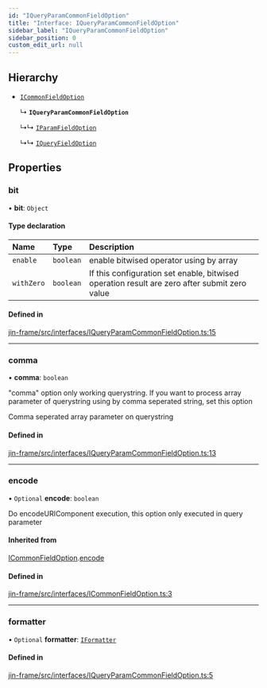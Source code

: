 ```yaml
---
id: "IQueryParamCommonFieldOption"
title: "Interface: IQueryParamCommonFieldOption"
sidebar_label: "IQueryParamCommonFieldOption"
sidebar_position: 0
custom_edit_url: null
---
```


## Hierarchy

- [`ICommonFieldOption`](ICommonFieldOption.md)

  ↳ **`IQueryParamCommonFieldOption`**

  ↳↳ [`IParamFieldOption`](IParamFieldOption.md)

  ↳↳ [`IQueryFieldOption`](IQueryFieldOption.md)

## Properties

### bit

• **bit**: `Object`

#### Type declaration

| Name | Type | Description |
| :------ | :------ | :------ |
| `enable` | `boolean` | enable bitwised operator using by array |
| `withZero` | `boolean` | If this configuration set enable, bitwised operation result are zero after submit zero value |

#### Defined in

[jin-frame/src/interfaces/IQueryParamCommonFieldOption.ts:15](https://github.com/imjuni/jin-frame/blob/8c406fc/src/interfaces/IQueryParamCommonFieldOption.ts#L15)

___

### comma

• **comma**: `boolean`

"comma" option only working querystring. If you want to process array parameter of querystring
using by comma seperated string, set this option

Comma seperated array parameter on querystring

#### Defined in

[jin-frame/src/interfaces/IQueryParamCommonFieldOption.ts:13](https://github.com/imjuni/jin-frame/blob/8c406fc/src/interfaces/IQueryParamCommonFieldOption.ts#L13)

___

### encode

• `Optional` **encode**: `boolean`

Do encodeURIComponent execution, this option only executed in query parameter

#### Inherited from

[ICommonFieldOption](ICommonFieldOption.md).[encode](ICommonFieldOption.md#encode)

#### Defined in

[jin-frame/src/interfaces/ICommonFieldOption.ts:3](https://github.com/imjuni/jin-frame/blob/8c406fc/src/interfaces/ICommonFieldOption.ts#L3)

___

### formatter

• `Optional` **formatter**: [`IFormatter`](IFormatter.md)

#### Defined in

[jin-frame/src/interfaces/IQueryParamCommonFieldOption.ts:5](https://github.com/imjuni/jin-frame/blob/8c406fc/src/interfaces/IQueryParamCommonFieldOption.ts#L5)
